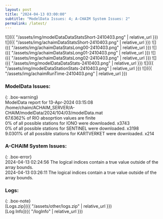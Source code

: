 ```yaml
---
layout: post
title: "2024-04-13 03:00:00"
subtitle: "ModelData Issues: 4; A-CHAIM System Issues: 2"
permalink: /latest/
---
```


![]({{ "/assets/img/modelDataDataStatsShort-2410403.png" | relative_url }})
![]({{ "/assets/img/achaimDataStatsShort-2410403.png" | relative_url }})
![]({{ "/assets/img/achaimDataStatsLong00-2410403.png" | relative_url }})
![]({{ "/assets/img/achaimDataStatsLong01-2410403.png" | relative_url }})
![]({{ "/assets/img/achaimDataStatsLong02-2410403.png" | relative_url }})
![]({{ "/assets/img/modelDataDataStats-2410403.png" | relative_url }})
![]({{ "/assets/img/modelDataStationStats-2410403.png" | relative_url }})
![]({{ "/assets/img/achaimRunTime-2410403.png" | relative_url }})


### ModelData Issues:  
  
{: .box-warning}  
 ModelData report for 13-Apr-2024 03:15:08   
 /home/chaim/ACHAIM_SERVER/A-CHAIM/modelData/2024/104/03/modelData.mat   
 67.6362% of RIO absoprtion values are finite   
 0% of all possible stations for IONO were downloaded. x3743   
 0% of all possible stations for SENTINEL were downloaded. x3198   
 9.0301% of all possible stations for KARTVERKET were downloaded. x214   
  
### A-CHAIM System Issues:  
  
{: .box-error}  
2024-04-13 02:24:56 The logical indices contain a true value outside of the array bounds.  
2024-04-13 03:26:11 The logical indices contain a true value outside of the array bounds.  

### Logs:  
  
{: .box-note}  
[Logs.zip]({{ "/assets/other/logs.zip" | relative_url }})  
[Log Info]({{ "/logInfo" | relative_url }})  
